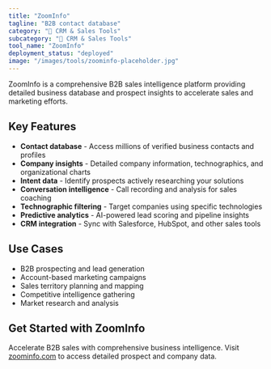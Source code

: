 ```yaml
---
title: "ZoomInfo"
tagline: "B2B contact database"
category: "🎯 CRM & Sales Tools"
subcategory: "🎯 CRM & Sales Tools"
tool_name: "ZoomInfo"
deployment_status: "deployed"
image: "/images/tools/zoominfo-placeholder.jpg"
---
```

ZoomInfo is a comprehensive B2B sales intelligence platform providing detailed business database and prospect insights to accelerate sales and marketing efforts.

## Key Features

- **Contact database** - Access millions of verified business contacts and profiles
- **Company insights** - Detailed company information, technographics, and organizational charts
- **Intent data** - Identify prospects actively researching your solutions
- **Conversation intelligence** - Call recording and analysis for sales coaching
- **Technographic filtering** - Target companies using specific technologies
- **Predictive analytics** - AI-powered lead scoring and pipeline insights
- **CRM integration** - Sync with Salesforce, HubSpot, and other sales tools

## Use Cases

- B2B prospecting and lead generation
- Account-based marketing campaigns
- Sales territory planning and mapping
- Competitive intelligence gathering
- Market research and analysis

## Get Started with ZoomInfo

Accelerate B2B sales with comprehensive business intelligence. Visit [zoominfo.com](https://www.zoominfo.com) to access detailed prospect and company data.